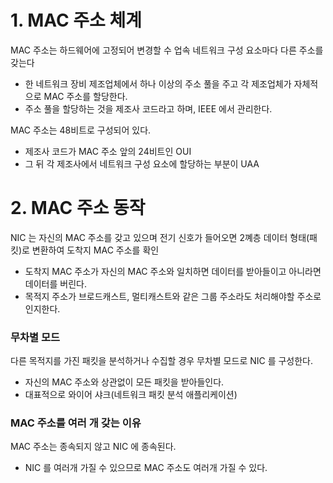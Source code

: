 # 1. MAC 주소 체계
MAC 주소는 하드웨어에 고정되어 변경할 수 업속 네트워크 구성 요소마다 다른 주소를 갖는다
- 한 네트워크 장비 제조업체에서 하나 이상의 주소 풀을 주고 각 제조업체가 자체적으로 MAC 주소를 할당한다.
- 주소 풀을 할당하는 것을 제조사 코드라고 하며, IEEE 에서 관리한다.

MAC 주소는 48비트로 구성되어 있다.
- 제조사 코드가 MAC 주소 앞의 24비트인 OUI
- 그 뒤 각 제조사에서 네트워크 구성 요소에 할당하는 부분이 UAA

# 2. MAC 주소 동작
NIC 는 자신의 MAC 주소를 갖고 있으며 전기 신호가 들어오면 2꼐층 데이터 형태(패킷)로 변환하여 도착지 MAC 주소를 확인
- 도착지 MAC 주소가 자신의 MAC 주소와 일치하면 데이터를 받아들이고 아니라면 데이터를 버린다.
- 목적지 주소가 브로드캐스트, 멀티캐스트와  같은 그룹 주소라도 처리해야할 주소로 인지한다.

### 무차별 모드
다른 목적지를 가진 패킷을 분석하거나 수집할 경우 무차별 모드로 NIC 를 구성한다.
- 자신의 MAC 주소와 상관없이 모든 패킷을 받아들인다.
- 대표적으로 와이어 샤크(네트워크 패킷 분석 애플리케이션)

### MAC 주소를 여러 개 갖는 이유
MAC 주소는 종속되지 않고 NIC 에 종속된다.
- NIC 를 여러개 가질 수 있으므로 MAC 주소도 여러개 가질 수 있다.
